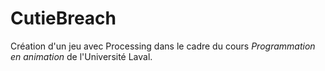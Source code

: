 # CutieBreach

Création d'un jeu avec Processing dans le cadre du cours *Programmation en animation* de l'Université Laval.
